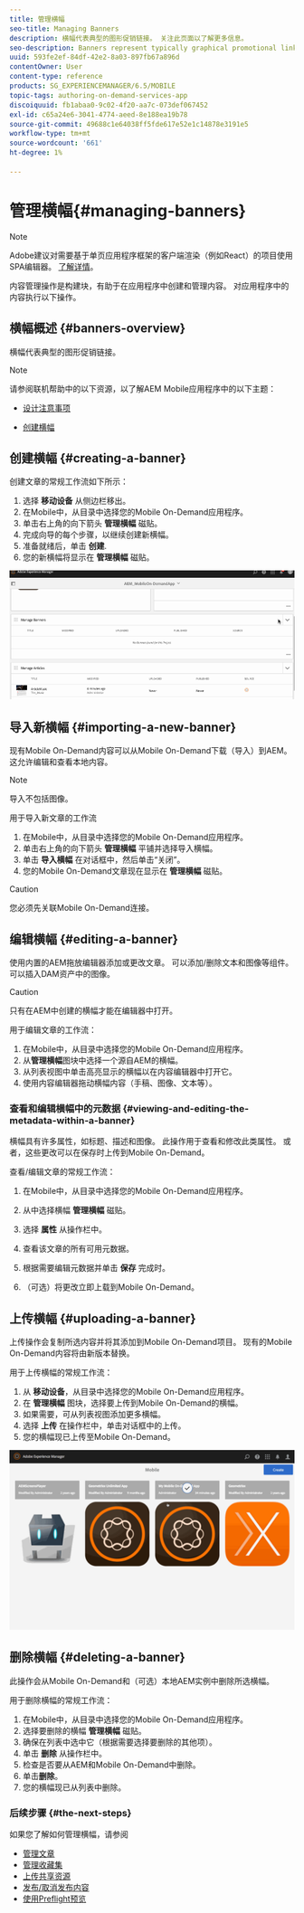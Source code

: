 ```yaml
---
title: 管理横幅
seo-title: Managing Banners
description: 横幅代表典型的图形促销链接。 关注此页面以了解更多信息。
seo-description: Banners represent typically graphical promotional links. Follow this page to learn more.
uuid: 593fe2ef-84df-42e2-8a03-897fb67a896d
contentOwner: User
content-type: reference
products: SG_EXPERIENCEMANAGER/6.5/MOBILE
topic-tags: authoring-on-demand-services-app
discoiquuid: fb1abaa0-9c02-4f20-aa7c-073def067452
exl-id: c65a24e6-3041-4774-aeed-8e188ea19b78
source-git-commit: 49688c1e64038ff5fde617e52e1c14878e3191e5
workflow-type: tm+mt
source-wordcount: '661'
ht-degree: 1%

---
```


# 管理横幅{#managing-banners}

>[!NOTE]
>
>Adobe建议对需要基于单页应用程序框架的客户端渲染（例如React）的项目使用SPA编辑器。 [了解详情](/help/sites-developing/spa-overview.md)。

内容管理操作是构建块，有助于在应用程序中创建和管理内容。 对应用程序中的内容执行以下操作。

## 横幅概述 {#banners-overview}

横幅代表典型的图形促销链接。

>[!NOTE]
>
>请参阅联机帮助中的以下资源，以了解AEM Mobile应用程序中的以下主题：
>
>* [设计注意事项](https://helpx.adobe.com/digital-publishing-solution/help/design-app.html)
>
>* [创建横幅](https://helpx.adobe.com/digital-publishing-solution/help/creating-banners.html)
>

## 创建横幅 {#creating-a-banner}

创建文章的常规工作流如下所示：

1. 选择 **移动设备** 从侧边栏移出。
1. 在Mobile中，从目录中选择您的Mobile On-Demand应用程序。
1. 单击右上角的向下箭头 **管理横幅** 磁贴。
1. 完成向导的每个步骤，以继续创建新横幅。
1. 准备就绪后，单击 **创建**.
1. 您的新横幅将显示在 **管理横幅** 磁贴。

![chlimage_1-6](assets/chlimage_1-6.gif)

## 导入新横幅 {#importing-a-new-banner}

现有Mobile On-Demand内容可以从Mobile On-Demand下载（导入）到AEM。 这允许编辑和查看本地内容。

>[!NOTE]
>
>导入不包括图像。

用于导入新文章的工作流

1. 在Mobile中，从目录中选择您的Mobile On-Demand应用程序。
1. 单击右上角的向下箭头 **管理横幅** 平铺并选择导入横幅。
1. 单击 **导入横幅** 在对话框中，然后单击“关闭”。
1. 您的Mobile On-Demand文章现在显示在 **管理横幅** 磁贴。

>[!CAUTION]
>
>您必须先关联Mobile On-Demand连接。

## 编辑横幅 {#editing-a-banner}

使用内置的AEM拖放编辑器添加或更改文章。 可以添加/删除文本和图像等组件。 可以插入DAM资产中的图像。

>[!CAUTION]
>
>只有在AEM中创建的横幅才能在编辑器中打开。

用于编辑文章的工作流：

1. 在Mobile中，从目录中选择您的Mobile On-Demand应用程序。
1. 从**管理横幅**图块中选择一个源自AEM的横幅。
1. 从列表视图中单击高亮显示的横幅以在内容编辑器中打开它。
1. 使用内容编辑器拖动横幅内容（手稿、图像、文本等）。

### 查看和编辑横幅中的元数据 {#viewing-and-editing-the-metadata-within-a-banner}

横幅具有许多属性，如标题、描述和图像。 此操作用于查看和修改此类属性。 或者，这些更改可以在保存时上传到Mobile On-Demand。

查看/编辑文章的常规工作流：

1. 在Mobile中，从目录中选择您的Mobile On-Demand应用程序。
1. 从中选择横幅 **管理横幅** 磁贴。

1. 选择 **属性** 从操作栏中。
1. 查看该文章的所有可用元数据。
1. 根据需要编辑元数据并单击 **保存** 完成时。
1. （可选）将更改立即上载到Mobile On-Demand。

## 上传横幅 {#uploading-a-banner}

上传操作会复制所选内容并将其添加到Mobile On-Demand项目。 现有的Mobile On-Demand内容将由新版本替换。

用于上传横幅的常规工作流：

1. 从 **移动设备**，从目录中选择您的Mobile On-Demand应用程序。
1. 在 **管理横幅** 图块，选择要上传到Mobile On-Demand的横幅。
1. 如果需要，可从列表视图添加更多横幅。
1. 选择 **上传** 在操作栏中，单击对话框中的上传。
1. 您的横幅现已上传至Mobile On-Demand。

![chlimage_1-7](assets/chlimage_1-7.gif)

## 删除横幅 {#deleting-a-banner}

此操作会从Mobile On-Demand和（可选）本地AEM实例中删除所选横幅。

用于删除横幅的常规工作流：

1. 在Mobile中，从目录中选择您的Mobile On-Demand应用程序。
1. 选择要删除的横幅 **管理横幅** 磁贴。
1. 确保在列表中选中它（根据需要选择要删除的其他项）。
1. 单击 **删除** 从操作栏中。
1. 检查是否要从AEM和Mobile On-Demand中删除。
1. 单击&#x200B;**删除**。
1. 您的横幅现已从列表中删除。

### 后续步骤 {#the-next-steps}

如果您了解如何管理横幅，请参阅

* [管理文章](/help/mobile/mobile-on-demand-managing-articles.md)
* [管理收藏集](/help/mobile/mobile-on-demand-managing-collections.md)
* [上传共享资源](/help/mobile/mobile-on-demand-shared-resources.md)
* [发布/取消发布内容](/help/mobile/mobile-on-demand-publishing-unpublishing.md)
* [使用Preflight预览](/help/mobile/aem-mobile-manage-ondemand-services.md)
